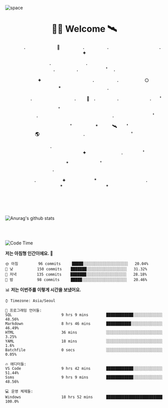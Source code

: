 ![space](https://user-images.githubusercontent.com/93513959/153272999-db6423b1-a80f-4b72-bf4c-7be2c9d6d328.png)



<h1 align="center">👨‍🚀 Welcome  🛰︎</h1>
<h4 align='center'>
<p align="center">　　　　.　　　　　　  　🌠　　　   　. 　　　　　.　　　　　　　　　　　  . 　　　 　       ✦     </p>
<p align="center">.　　　　　　　　.　　  　　　　  　 　　　　　　　　　　　.　　　　　.　　　　   　 ﾟ             　.        </p>
<p align="center">　　　　✦　　　　　  　　　　    　. 　　　　　.　　　　　　🌕　*　　　　　　　　　　  . 　　　 　            </p>
<p align="center">　　  　         　　. 　　　　   　 　　　.     　   　🚀　.　　　　　.　　　   　　　 .             　 ﾟ   </p>
<p align="center">　　ﾟ　　　　　　　　  　　　　   　 　　　　.　　　　　　　　　　　　　　　　　.   　　　            　  　　　ﾟ</p>
<p align="center"> 　　　　　　　ﾟ　　　 　　*　　   🛰︎　 　ﾟ　　　　🌎　　　　　　　　　　.　　　　　　　   　　  ﾟ          　   </p>
<p align="center">.　　　　　　　　　　  　　　　   　 　　　　　　　　　　　　 ✦　　　　　　　　.　   　　             ﾟ　  　　   </p>
<p align="center">　　　*　　　　　　  　ﾟ　　   　 　　　　.　　　　　　　　　　　　　　　　   　　            　  　　            </p>
<p align="center">　　　.　　　　　　✦  　　　　　   *　 　　　　　　　　　　.　　　　　　　*　　　　　   　              　  　*　  </p>

<!--[![spotify-github-profile](https://spotify-github-profile.vercel.app/api/view?uid=316vepr7x7ia45xvcuqyysvtmpfe&cover_image=true&theme=novatorem&bar_color=37bac3&bar_color_cover=false)](https://spotify-github-profile.vercel.app/api/view?uid=316vepr7x7ia45xvcuqyysvtmpfe&redirect=true)-->

</h4>

<br>
<br>
<br>


<!--![Top Langs](https://github-readme-stats.vercel.app/api/top-langs/?username=KYJKY&layout=compact&theme=tokyonight)-->


<p align="left">

![Anurag's github stats](https://github-readme-stats.vercel.app/api?username=KYJKY&show_icons=true&theme=tokyonight)

<!--<img src="https://github-readme-stats.vercel.app/api/top-langs?username=KYJKY&show_icons=true&locale=en&layout=compact&theme=radical" alt="KYJKY" />-->
<!--<img src="https://github-readme-stats.vercel.app/api?username=KYJKY&show_icons=true&locale=en&theme=radical" alt="KYJKY" />--> <br><br></p>

<!--START_SECTION:waka-->
![Code Time](http://img.shields.io/badge/Code%20Time-970%20hrs%2025%20mins-blue)

**저는 아침형 인간이에요. 🐤** 

```text
🌞 아침         96 commits     █████░░░░░░░░░░░░░░░░░░░░   20.04% 
🌆 낮　         150 commits    ███████░░░░░░░░░░░░░░░░░░   31.32% 
🌃 저녁         135 commits    ███████░░░░░░░░░░░░░░░░░░   28.18% 
🌙 밤　         98 commits     █████░░░░░░░░░░░░░░░░░░░░   20.46%

```


📊 **저는 이번주를 이렇게 시간을 보냈어요.** 

```text
⌚︎ Timezone: Asia/Seoul

💬 프로그래밍 언어들: 
SQL                      9 hrs 9 mins        ████████████░░░░░░░░░░░░░   48.56% 
Markdown                 8 hrs 46 mins       ███████████░░░░░░░░░░░░░░   46.49% 
HTML                     36 mins             ░░░░░░░░░░░░░░░░░░░░░░░░░   3.25% 
YAML                     18 mins             ░░░░░░░░░░░░░░░░░░░░░░░░░   1.6% 
Batchfile                0 secs              ░░░░░░░░░░░░░░░░░░░░░░░░░   0.05%

🔥 에디터들: 
VS Code                  9 hrs 42 mins       ████████████░░░░░░░░░░░░░   51.44% 
Ssms                     9 hrs 9 mins        ████████████░░░░░░░░░░░░░   48.56%

💻 운영 체제들: 
Windows                  18 hrs 52 mins      █████████████████████████   100.0%

```


<!--END_SECTION:waka-->
